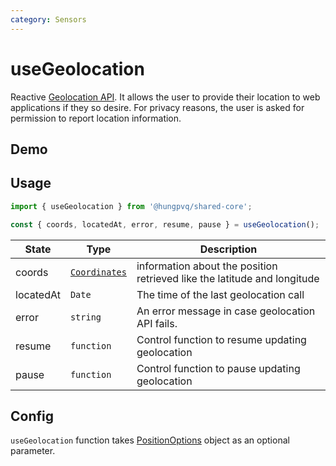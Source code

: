 ```yaml
---
category: Sensors
---
```


<script setup>
import Demo from './demo.vue'
</script>

# useGeolocation

<FunctionInfo :frontmatter="$frontmatter" package="Share - Core" fn="useGeolocation" />

Reactive [Geolocation API](https://developer.mozilla.org/en-US/docs/Web/API/Geolocation_API). It allows the user to provide their location to web applications if they so desire. For privacy reasons, the user is asked for permission to report location information.

## Demo

<DemoContainer>
  <Demo />
</DemoContainer>

## Usage

```js
import { useGeolocation } from '@hungpvq/shared-core';

const { coords, locatedAt, error, resume, pause } = useGeolocation();
```

| State     | Type                                                                          | Description                                                              |
| --------- | ----------------------------------------------------------------------------- | ------------------------------------------------------------------------ |
| coords    | [`Coordinates`](https://developer.mozilla.org/en-US/docs/Web/API/Coordinates) | information about the position retrieved like the latitude and longitude |
| locatedAt | `Date`                                                                        | The time of the last geolocation call                                    |
| error     | `string`                                                                      | An error message in case geolocation API fails.                          |
| resume    | `function`                                                                    | Control function to resume updating geolocation                          |
| pause     | `function`                                                                    | Control function to pause updating geolocation                           |

## Config

`useGeolocation` function takes [PositionOptions](https://developer.mozilla.org/en-US/docs/Web/API/PositionOptions) object as an optional parameter.
